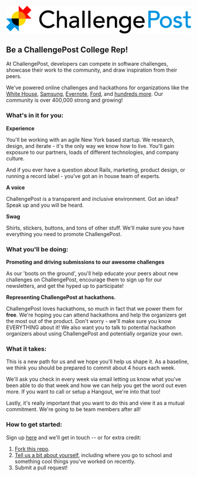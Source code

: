 ![ChallengePost Logo](cp.jpg "ChallengePost")

## Be a ChallengePost College Rep!

At ChallengePost, developers can compete in software challenges, showcase their work to the community, and draw inspiration from their peers.

We've powered online challenges and hackathons for organizations like the [White House](http://appsforhealthykids.challengepost.com?utm_source=github&utm_medium=referral&utm_campaign=collegerep), [Samsung](http://freethetv.challengepost.com/submissions?utm_source=github&utm_medium=referral&utm_campaign=collegerep), [Evernote](http://evernotedevcup.challengepost.com?utm_source=github&utm_medium=referral&utm_campaign=collegerep), [Ford](http://ford.challengepost.com/submissions?utm_source=github&utm_medium=referral&utm_campaign=collegerep), and [hundreds more](http://challengepost.com/discover?utm_source=github&utm_medium=referral&utm_campaign=collegerep). Our community is over 400,000 strong and growing!

### What's in it for you:

**Experience**

You'll be working with an agile New York based startup. We research, design, and iterate - it's the only way we know how to live. You'll gain exposure to our partners, loads of different technologies, and company culture. 

And if you ever have a question about Rails, marketing, product design, or running a record label - you've got an in house team of experts.

**A voice**

ChallengePost is a transparent and inclusive environment. Got an idea? Speak up and you will be heard.

**Swag**

Shirts, stickers, buttons, and tons of other stuff. We'll make sure you have everything you need to promote ChallengePost.

### What you'll be doing:

**Promoting and driving submissions to our awesome challenges**

As our 'boots on the ground', you'll help educate your peers about new challenges on ChallengePost, encourage them to sign up for our newsletters, and get the hyped up to participate!

**Representing ChallengePost at hackathons.**

ChallengePost loves hackathons, so much in fact that we power them for **free**. We're hoping you can attend hackathons and help the organizers get the most out of the product. Don't worry - we'll make sure you know EVERYTHING about it! We also want you to talk to potential hackathon organizers about using ChallengePost and potentially organize your own.

### What it takes:

This is a new path for us and we hope you'll help us shape it. As a baseline, we think you should be prepared to commit about 4 hours each week.

We'll ask you check in every week via email letting us know what you've been able to do that week and how we can help you get the word out even more. If you want to call or setup a Hangout, we're into that too!

Lastly, it's really important that you want to do this and view it as a mutual commitment. We're going to be team members after all!

### How to get started: 

Sign up [here](http://challengepost.us2.list-manage1.com/subscribe?u=4812d3b2b48f57c38070d62e7&id=6cbf05b996) and we'll get in touch -- or for extra credit:

1. [Fork this repo](https://github.com/challengepost/challengepost_rep_program/fork).
2. [Tell us a bit about yourself](extracredit.md), including where you go to school and something cool things you've worked on recently. 
3. Submit a pull request!
